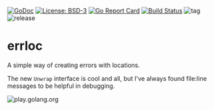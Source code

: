 [![GoDoc](https://godoc.org/github.com/henderjon/errloc?status.svg)](https://godoc.org/github.com/henderjon/errloc)
[![License: BSD-3](https://img.shields.io/badge/license-BSD--3-blue.svg)](https://img.shields.io/badge/license-BSD--3-blue.svg)
[![Go Report Card](https://goreportcard.com/badge/github.com/henderjon/errloc)](https://goreportcard.com/report/github.com/henderjon/errloc)
[![Build Status](https://travis-ci.org/henderjon/errloc.svg?branch=dev)](https://travis-ci.org/henderjon/errloc)
![tag](https://img.shields.io/github/tag/henderjon/errloc.svg)
![release](https://img.shields.io/github/release/henderjon/errloc.svg)

# errloc

A simple way of creating errors with locations.


The new `Unwrap` interface is cool and all, but I've always found file:line messages to be helpful in debugging.


![play.golang.org](https://play.golang.org/p/r2Bkx_r5-fj)
